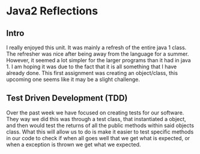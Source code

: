 # Java2 Reflections

## Intro
I really enjoyed this unit. It was mainly a refresh of the entire java 1 class.
The refresher was nice after being away from the language for a summer.
However, it seemed a lot simpler for the larger programs than it had in java 1.
I am hoping it was due to the fact that it is all something that I have already done.
This first assignment was creating an object/class, this upcoming one seems like it may be
a slight challenge. 

## Test Driven Development (TDD)
Over the past week we have focused on creating tests for our software. They way we did this was through a test class, that instantiated a object, and then would test the returns of all the public methods within said objects class. What this will allow us to do is make it easier to test specific methods in our code to check if when all goes well that we get what is expected, or when a exception is thrown we get what we expected.

